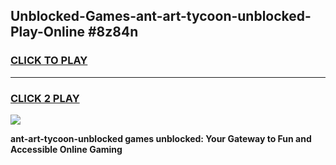 
## Unblocked-Games-ant-art-tycoon-unblocked-Play-Online #8z84n
<h3>
<a href="https://news.freeplayer.one?title=ant-art-tycoon-unblocked&ref=3">CLICK TO PLAY</a></h3>
<hr>

<h3>
<a href="https://news.freeplayer.one?title=ant-art-tycoon-unblocked&ref=3">CLICK 2 PLAY</a>
  
</h3>

<a href="https://news.freeplayer.one?title=ant-art-tycoon-unblocked&ref=3"><img src="https://clearcache.store/games.png"></a>


**ant-art-tycoon-unblocked games unblocked: Your Gateway to Fun and Accessible Online Gaming**
